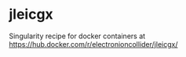 # jleicgx
Singularity recipe for docker containers at https://hub.docker.com/r/electronioncollider/jleicgx/
